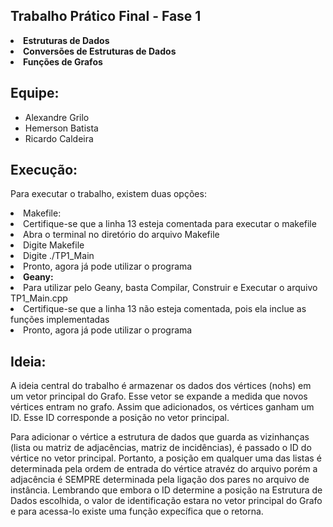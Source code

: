 ## Trabalho Prático Final - Fase 1

<li> <b> Estruturas de Dados </b> </li>
<li> <b> Conversões de Estruturas de Dados </b> </li>
<li> <b> Funções de Grafos </b> </li>

## Equipe:
*   Alexandre Grilo
*   Hemerson Batista
*   Ricardo Caldeira

## Execução:

<p> Para executar o trabalho, existem duas opções: </p>
<li> Makefile: </b> </li>
   <li> Certifique-se que a linha 13 esteja comentada para executar o makefile </li>
   <li> Abra o terminal no diretório do arquivo Makefile
   <li> Digite Makefile </li>
   <li> Digite ./TP1_Main </li>
   <li> Pronto, agora já pode utilizar o programa </li>
<li> <b> Geany: </b>  </li>
   <li> Para utilizar pelo Geany, basta Compilar, Construir e Executar o arquivo TP1_Main.cpp </li>
   <li> Certifique-se que a linha 13 não esteja comentada, pois ela inclue as funções implementadas </li>
   <li> Pronto, agora já pode utilizar o programa </li>

## Ideia:

<p> A ideia central do trabalho é armazenar os dados dos vértices (nohs) em um vetor principal do Grafo. Esse vetor se expande a medida que novos vértices entram no grafo. Assim que adicionados, os vértices ganham um ID. Esse ID corresponde a posição no vetor principal. </p>
<p> Para adicionar o vértice a estrutura de dados que guarda as vizinhanças (lista ou matriz de adjacências, matriz de incidências), é passado o ID do vértice no vetor principal. Portanto, a posição em qualquer uma das listas é determinada pela ordem de entrada do vértice atravéz do arquivo porém a adjacência é SEMPRE determinada pela ligação dos pares no arquivo de instância. Lembrando que embora o ID determine a posição na Estrutura de Dados escolhida, o valor de identificação estara no vetor principal do Grafo e para acessa-lo existe uma função expecífica que o retorna. </p>
